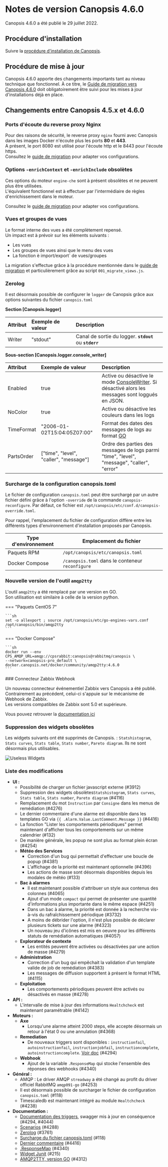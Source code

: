 # Notes de version Canopsis 4.6.0

Canopsis 4.6.0 a été publié le 29 juillet 2022.

## Procédure d'installation

Suivre la [procédure d'installation de Canopsis](../guide-administration/installation/index.md).

## Procédure de mise à jour

Canopsis 4.6.0 apporte des changements importants tant au niveau technique que fonctionnel. À ce titre, le [Guide de migration vers Canopsis 4.6.0](migration/migration-4.6.0.md) doit obligatoirement être suivi pour les mises à jour d'installations déjà en place.


## Changements entre Canopsis 4.5.x et 4.6.0


### Ports d'écoute du reverse proxy Nginx

Pour des raisons de sécurité, le reverse proxy `nginx` fourni avec Canopsis dans les images Docker n'écoute plus les ports **80** et **443**.  
A présent, le port 8080 est utilisé pour l'écoute http et le 8443 pour l'écoute https.  
Consultez le [guide de migration](migration/migration-4.6.0.md) pour adapter vos configurations.

### Options `-enrichContext` et `-enrichInclude` obsolètes

Ces options du moteur `engine-che` sont à présent obsolètes et ne peuvent plus être utilisées.  
L'équivalent fonctionnel est à effectuer par l'intermédiaire de règles d'enrichissement dans le moteur.

Consultez le [guide de migration](migration/migration-4.6.0.md) pour adapter vos configurations.


### Vues et groupes de vues

Le format interne des vues a été complètement repensé.  
Un impact est à prévoir sur les éléments suivants : 

* Les vues
* Les groupes de vues ainsi que le menu des vues
* La fonction è import/export` de vues/groupes

La migration s'effectue grâce à la procédure mentionnée dans le [guide de migration](migration/migration-4.6.0.md) et particulièrement grâce au script `001_migrate_views.js`.

### Zerolog

Il est désormais possible de configurer le `logger` de Canopsis grâce aux options suivantes du fichier `canopsis.toml`

**Section [Canopsis.logger]**

| Attribut            | Exemple de valeur  | Description                                             |
| :------------------ | :------------------| :------------------------------------------------------ |
| Writer              | "stdout"           | Canal de sortie du logger. **`stdout`** ou **`stderr`** |

**Sous-section [Canopsis.logger.console_writer]**

| Attribut            | Exemple de valeur                           | Description                                             |
| :------------------ | :-------------------------------------------| :------------------------------------------------------ |
| Enabled             | true                                        | Active ou désactive le mode [ConsoleWriter](https://github.com/rs/zerolog#pretty-logging). Si désactivé alors les messages sont loggués en JSON. |
| NoColor             | true                                        | Active ou désactive les couleurs dans les logs |
| TimeFormat          | "2006-01-02T15:04:05Z07:00"                 | Format des dates des messages de logs au format [GO](../../architecture-interne/templates-golang#formatteddate) |
| PartsOrder          | ["time", "level", "caller", "message"]      | Ordre des parties des messages de logs parmi "time", "level", "message", "caller", "error" |


### Surcharge de la configuration canopsis.toml

Le fichier de configuration `canopsis.toml` peut être surchargé par un autre fichier défini grâce à l'option `-override` de la commande `canopsis-reconfigure`. Par défaut, ce fichier est `/opt/canopsis/etc/conf.d/canopsis-override.toml`.

Pour rappel, l'emplacement du fichier de configuration diffère entre les différents types d'environnement d'installation proposés par Canopsis.

| Type d'environnement | Emplacement du fichier            |
|----------------------|-----------------------------------|
| Paquets RPM          | `/opt/canopsis/etc/canopsis.toml` |
| Docker Compose       | `/canopsis.toml` dans le conteneur `reconfigure` |


### Nouvelle version de l'outil `amqp2tty`

L'outil `amqp2tty` a été remplacé par une version en GO.  
Son utilisation est similaire à celle de la version python.  

=== "Paquets CentOS 7"

    ```sh
	set -o allexport ; source /opt/canopsis/etc/go-engines-vars.conf
	/opt/canopsis/bin/amqp2tty 
    ```

=== "Docker Compose"

    ```sh
	docker run --env CPS_AMQP_URL=amqp://cpsrabbit:canopsis@rabbitmq/canopsis \
	--network=canopsis-pro_default \
	docker.canopsis.net/docker/community/amqp2tty:4.6.0
    ```

### Connecteur Zabbix Webhook

Un nouveau connecteur événementiel Zabbix vers Canopsis a été publié.  
Contrairement au précédent, celui-ci s'appuie sur le mécanisme de Webhook de Zabbix.  
Les versions compatibles de Zabbix sont 5.0 et supérieure.

Vous pouvez retrouver la [documentation ici](../../interconnexions/Supervision/Zabbix/)

### Suppression des widgets obsolètes

Les widgets suivants ont été supprimés de Canopsis.   : `Statshistogram`, `Stats curves`, `Stats table`, `Stats number`, `Pareto diagram`.
Ils ne sont désormais plus utilisables.

![Useless Widgets](./img/useless-widgets.png)

### Liste des modifications

*  **UI :**
    * Possibilité de charger un fichier javascript externe (#3912)
    * Suppression des widgets obsolètes`Statshistogram`, `Stats curves`, `Stats table`, `Stats number`, `Pareto diagram` (#4116)
    * Remplacement du mot `Instruction` par `Consigne` dans les menus de remédiation (#4276)
    * Le dernier commentaire d'une alarme est disponible dans les templates GO via `{{ .Alarm.Value.LastComment.Message }}` (#4416)
    * La fonction "Lister les comportements périodiques" permet maintenant d'afficher tous les comportements sur un même calendrier (#132)
    * De manière générale, les popup ne sont plus au format plein écran (#4254)
    * **Météo des Services**
        * Correction d'un bug qui permettait d'effectuer une boucle de popup (#4381)
        * L'affichage de la priorité est maintenant optionnelle (#4396)
        * Les actions de masse sont désormais disponibles depuis les modales de météo (#133)
    * **Bac à alarmes**
        * Il est maintenant possible d'attribuer un style aux contenus des colonnes (#4065)
        * Ajout d'un mode `compact` qui permet de présenter une quantité d'informations plus importante dans le même espace (#4251)
        * Dans un bac à alarme, la priorité est donnée à la recherche vis-à-vis du rafraîchissement périodique (#3732)
        * A moins de débrider l'option, il n'est plus possible de déclarer plusieurs tickets sur une alarme (#4323)
        * Un nouveau jeu d'icônes est mis en oeuvre pour les différents statuts de remédiation automatiques (#4057)
    * **Explorateur de contexte**
        * Les entités peuvent être activées ou désactivées par une action de masse (#4279)
    * **Administration**
        * Correction d'un bug qui empêchait la validation d'un template valide de job de remédiation (#4383)
        * Les messages de diffusion supportent à présent le format HTML (#4115)
    * **Exploitation**
        * Les comportements périodiques peuvent être activés ou désactivés en masse (#4278)
*  **API :**
    * L'intervalle de mise à jour des informations `Healtchcheck` est maintenant paramétrable (#4142)
*  **Moteurs :**
    * **Axe**
        * Lorsqu'une alarme atteint 2000 steps, elle accepte désormais un retour à l'état 0 ou une annulation (#4368)
    * **Remediation**
        * De nouveaux triggers sont disponibles : `instructionfail`, `autoinstructionfail`, `instructionjobfail`, `instructioncomplete`, `autoinstructioncomplete`. [Voir doc](https://doc.canopsis.net/guide-administration/architecture-interne/triggers/) (#4294)
    * **Webhook**
        * Ajout de la variable `.ResponseMap` qui stocke l'ensemble des réponses des webhooks (#4340)
*  **Général :**
    * AMQP : Le driver AMQP `streadway` a été changé au profit du driver officiel RabbitMQ `amqp091-go` (#4253)
    * Il est désormais possible de surcharger le fichier de configuration `canopsis.toml` (#118)
    * Timescaledb est maintenant intégré au module `Healtchcheck` (#4238)
*  **Documentation :**
    * [Documentation des triggers](https://doc.canopsis.net/guide-administration/architecture-interne/triggers/), swagger mis à jour en conséquence (#4294, #4044)
    * [Scenarios](https://doc.canopsis.net/guide-utilisation/menu-exploitation/scenarios/) (#4288)
    * [Zerolog](https://doc.canopsis.net/guide-administration/administration-avancee/modification-canopsis-toml/) (#3761)
    * [Surcharge du fichier canopsis.toml](https://doc.canopsis.net/guide-administration/administration-avancee/modification-canopsis-toml/) (#118)
    * [Dernier commentaire](https://doc.canopsis.net/guide-administration/architecture-interne/templates-golang) (#4416)
    * [.ResponseMap](https://doc.canopsis.net/guide-utilisation/menu-exploitation/scenarios/) (#4340)
    * [Widget Junit](https://doc.canopsis.net/guide-utilisation/interface/widgets/junit) (#215)
    * [AMQP2TTY, version GO](https://doc.canopsis.net/guide-de-depannage/amqp2tty/) (#4312)
